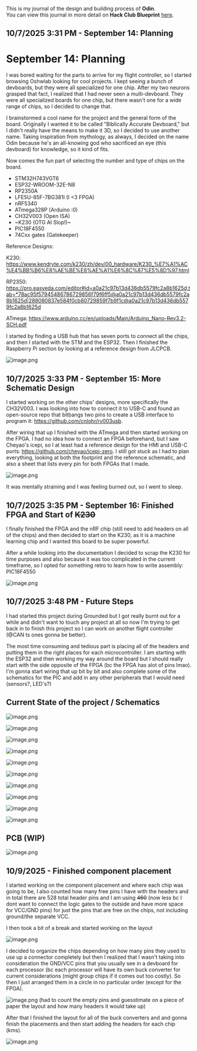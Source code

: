 <!--
  ===================    !!READ THIS NOTICE!!   ====================
  DO NOT edit this file manually. Your changes WILL BE OVERWRITTEN!
  This journal is auto generated and updated by Hack Club Blueprint.
  To edit this file, please edit your journal entries on Blueprint.
  ==================================================================
-->

This is my journal of the design and building process of **Odin**.  
You can view this journal in more detail on **Hack Club Blueprint** [here](https://blueprint.hackclub.com/projects/289).


## 10/7/2025 3:31 PM - September 14: Planning  

# September 14: Planning

I was bored waiting for the parts to arrive for my flight controller, so I started browsing Oshwlab looking for cool projects. I kept seeing a bunch of devboards, but they were all specialized for one chip. After my two neurons grasped that fact, I realized that I had never seen a multi-devboard. They were all specialized boards for one chip, but there wasn't one for a wide range of chips, so I decided to change that.

I brainstormed a cool name for the project and the general form of the board. Originally I wanted it to be called "Biblically Accurate Devboard," but I didn't really have the means to make it 3D, so I decided to use another name. Taking inspiration from mythology, as always, I decided on the name Odin because he's an all-knowing god who sacrificed an eye (this devboard) for knowledge, so it kind of fits.

Now comes the fun part of selecting the number and type of chips on the board.

- STM32H743VGT6
- ESP32-WROOM-32E-N8
- RP2350A
- LFE5U-85F-7BG381I (I <3 FPGA)
- nRF5340
- ATmega328P (Arduino :0)
- CH32V003 (Open ISA)
- ~K230 (OTG AI Slop!)~
- PIC18F4550
- 74Cxx gates (Gatekeeper)

Reference Designs:

K230: https://www.kendryte.com/k230/zh/dev/00_hardware/K230_%E7%A1%AC%E4%BB%B6%E8%AE%BE%E8%AE%A1%E6%8C%87%E5%8D%97.html

RP2350: https://pro.easyeda.com/editor#id=a0a21c97b13d436db5579fc2a8b1625d,tab=*78ac95f57945486786729856f79f6ff5@a0a21c97b13d436db5579fc2a8b1625d|288080837e584f0cb80729859f7b9f1c@a0a21c97b13d436db5579fc2a8b1625d

ATmega: https://www.arduino.cc/en/uploads/Main/Arduino_Nano-Rev3.2-SCH.pdf

I started by finding a USB hub that has seven ports to connect all the chips, and then I started with the STM and the ESP32. Then I finished the Raspberry Pi section by looking at a reference design from JLCPCB.

![image.png](https://blueprint.hackclub.com/user-attachments/blobs/proxy/eyJfcmFpbHMiOnsiZGF0YSI6OTMzLCJwdXIiOiJibG9iX2lkIn19--52231c3babaaf81be7956bb2415bc8fa7769de80/image.png)
  

## 10/7/2025 3:33 PM - September 15: More Schematic Design  

I started working on the other chips' designs, more specifically the CH32V003. I was looking into how to connect it to USB-C and found an open-source repo that bitbangs two pins to create a USB interface to program it: https://github.com/cnlohr/rv003usb.

After wiring that up I finished with the ATmega and then started working on the FPGA. I had no idea how to connect an FPGA beforehand, but I saw Cheyao's icepi, so I at least had a reference design for the HMI and USB-C ports: https://github.com/cheyao/icepi-zero. I still got stuck as I had to plan everything, looking at both the footprint and the reference schematic, and also a sheet that lists every pin for both FPGAs that I made.

![image.png](https://blueprint.hackclub.com/user-attachments/blobs/proxy/eyJfcmFpbHMiOnsiZGF0YSI6OTM0LCJwdXIiOiJibG9iX2lkIn19--ed099dc00aaafeaff9202abd9f1c44403e6d0bb4/image.png)


It was mentally straining and I was feeling burned out, so I went to sleep.  

## 10/7/2025 3:35 PM - September 16: Finished FPGA and Start of ~~K230~~  

I finally finished the FPGA and the nRF chip (still need to add headers on all of the chips) and then decided to start on the K230, as it is a machine learning chip and I wanted this board to be super powerful.

After a while looking into the documentation I decided to scrap the K230 for time purposes and also because it was too complicated in the current timeframe, so I opted for something retro to learn how to write assembly: PIC18F4550

![image.png](https://blueprint.hackclub.com/user-attachments/blobs/proxy/eyJfcmFpbHMiOnsiZGF0YSI6OTM1LCJwdXIiOiJibG9iX2lkIn19--21b401a01a1256afda9ef48b6f3aabd44d7625ab/image.png)
  

## 10/7/2025 3:48 PM - Future Steps  

I had started this project during Grounded but I got really burnt out for a while and didn't want to touch any project at all so now I'm trying to get back in to finish this project so I can work on another flight controller (@CAN ts ones gonna be better). 

The most time consuming and tedious part is placing all of the headers and putting them in the right places for each microcontroller. I am starting with the ESP32 and then working my way around the board but I should really start with the side opposite of the FPGA (bc the FPGA has alot of pins lmao). I'm gonna start wiring that up bit by bit and also complete some of the schematics for the PIC and add in any other peripherals that I would need (sensors?, LED's?)

## Current State of the project / Schematics

![image.png](https://blueprint.hackclub.com/user-attachments/blobs/proxy/eyJfcmFpbHMiOnsiZGF0YSI6OTM2LCJwdXIiOiJibG9iX2lkIn19--cdd10de3beca81ec74ba3b56cc215a54b9b7e70c/image.png)

![image.png](https://blueprint.hackclub.com/user-attachments/blobs/proxy/eyJfcmFpbHMiOnsiZGF0YSI6OTM3LCJwdXIiOiJibG9iX2lkIn19--a4d283c282585338e010a25526a23df295e4dd7a/image.png)

![image.png](https://blueprint.hackclub.com/user-attachments/blobs/proxy/eyJfcmFpbHMiOnsiZGF0YSI6OTM4LCJwdXIiOiJibG9iX2lkIn19--f0f679ec111c2e4f93a75784fd28c3e205713249/image.png)

![image.png](https://blueprint.hackclub.com/user-attachments/blobs/proxy/eyJfcmFpbHMiOnsiZGF0YSI6OTQwLCJwdXIiOiJibG9iX2lkIn19--7f95ada1aff12db56c79569b3f4fd82cef0c89ad/image.png)

![image.png](https://blueprint.hackclub.com/user-attachments/blobs/proxy/eyJfcmFpbHMiOnsiZGF0YSI6OTQxLCJwdXIiOiJibG9iX2lkIn19--b705110af0c9ded792067194d74a6b471f582a80/image.png)

![image.png](https://blueprint.hackclub.com/user-attachments/blobs/proxy/eyJfcmFpbHMiOnsiZGF0YSI6OTQyLCJwdXIiOiJibG9iX2lkIn19--efdf50b514684daa4d76d72f8c4d3886c3910998/image.png)

![image.png](https://blueprint.hackclub.com/user-attachments/blobs/proxy/eyJfcmFpbHMiOnsiZGF0YSI6OTQzLCJwdXIiOiJibG9iX2lkIn19--dc787442a4bb6a803317ba86f83a0c2e7322a4f9/image.png)

![image.png](https://blueprint.hackclub.com/user-attachments/blobs/proxy/eyJfcmFpbHMiOnsiZGF0YSI6OTQ0LCJwdXIiOiJibG9iX2lkIn19--f24f8e7ba8915b8b7082406fe320019daef59cc0/image.png)

![image.png](https://blueprint.hackclub.com/user-attachments/blobs/proxy/eyJfcmFpbHMiOnsiZGF0YSI6OTQ1LCJwdXIiOiJibG9iX2lkIn19--66c5767a7c1cceefa191d98e20148462d22bdae9/image.png)

![image.png](https://blueprint.hackclub.com/user-attachments/blobs/proxy/eyJfcmFpbHMiOnsiZGF0YSI6OTQ2LCJwdXIiOiJibG9iX2lkIn19--1a3ca2d9fe15a514e45aedef8fa2928f72934e18/image.png)

## PCB (WIP)

![image.png](https://blueprint.hackclub.com/user-attachments/blobs/proxy/eyJfcmFpbHMiOnsiZGF0YSI6OTQ3LCJwdXIiOiJibG9iX2lkIn19--5bc5c2fa7adfabade452773ba3578a8318aed840/image.png)




  

## 10/9/2025 - Finished component placement  

I started working on the component placement and where each chip was going to be, I also counted how many free pins I have with the headers and in total there are 528 total header pins and I am using ~~460~~ (now less bc I dont want to connect the logic gates to the outside and have more space for VCC/GND pins)  for just the pins that are free on the chips, not including ground/the separate VCC. 

I then took a bit of a break and started working on the layout

![image.png](https://blueprint.hackclub.com/user-attachments/blobs/proxy/eyJfcmFpbHMiOnsiZGF0YSI6MTE3NSwicHVyIjoiYmxvYl9pZCJ9fQ==--2762356439c2e64609be65ee825b1c14185e6de4/image.png)

I decided to organize the chips depending on how many pins they used to use up a connector completely but then I realized that I wasn't taking into consideration the GND/VCC pins that you usually see in a devboard for each processor (bc each processor will have its own buck converter for current considerations (might group chips if it comes out too costly). So then I just arranged them in a circle in no particular order (except for the FPGA).

![image.png](https://blueprint.hackclub.com/user-attachments/blobs/proxy/eyJfcmFpbHMiOnsiZGF0YSI6MTI3MCwicHVyIjoiYmxvYl9pZCJ9fQ==--10fd55c9385e100c71e500915d7daf8b9ccaa2a6/image.png)
(had to count the empty pins and guesstimate on a piece of paper the layout and how many headers it would take up)


After that I finished the layout for all of the buck converters and and gonna finish the placements and then start adding the headers for each chip (kms).

![image.png](https://blueprint.hackclub.com/user-attachments/blobs/proxy/eyJfcmFpbHMiOnsiZGF0YSI6MTI2OSwicHVyIjoiYmxvYl9pZCJ9fQ==--91d6735e613d2baca4fee1bad512f56d4ef41377/image.png)
  

